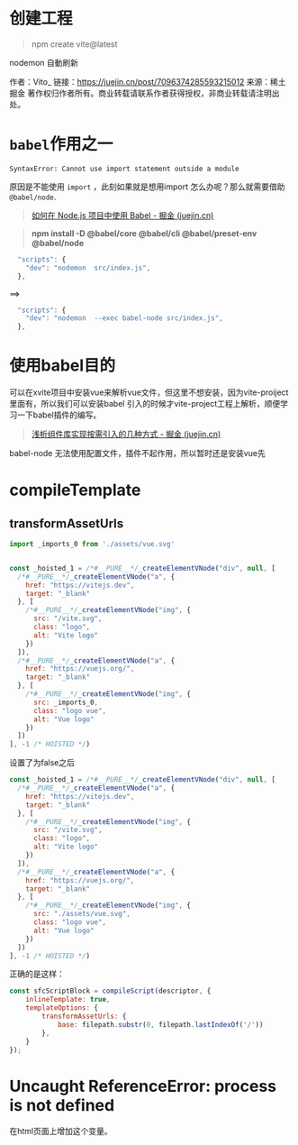 # 创建工程

> npm create vite@latest

nodemon 自動刷新

作者：Vito_
链接：https://juejin.cn/post/7096374285593215012
来源：稀土掘金
著作权归作者所有。商业转载请联系作者获得授权，非商业转载请注明出处。

# `babel`作用之一

`SyntaxError: Cannot use import statement outside a module`

原因是不能使用 `import` ，此刻如果就是想用import 怎么办呢？那么就需要借助 `@babel/node`.

> [如何在 Node.js 项目中使用 Babel - 掘金 (juejin.cn)](https://juejin.cn/post/6986579627829362724)

> **npm install -D @babel/core @babel/cli @babel/preset-env @babel/node**

```js
  "scripts": {
    "dev": "nodemon  src/index.js",
  },
```

==>

```js
  "scripts": {
    "dev": "nodemon  --exec babel-node src/index.js",
  },
```

# 使用babel目的

可以在xvite项目中安装vue来解析vue文件，但这里不想安装，因为vite-proiject里面有，所以我们可以安装babel
引入的时候才vite-project工程上解析，顺便学习一下babel插件的编写。

> [浅析组件库实现按需引入的几种方式 - 掘金 (juejin.cn)](https://juejin.cn/post/7037382933786673160)

babel-node 无法使用配置文件，插件不起作用，所以暂时还是安装vue先


# compileTemplate

## transformAssetUrls

```js
import _imports_0 from './assets/vue.svg'


const _hoisted_1 = /*#__PURE__*/_createElementVNode("div", null, [
  /*#__PURE__*/_createElementVNode("a", {
    href: "https://vitejs.dev",
    target: "_blank"
  }, [
    /*#__PURE__*/_createElementVNode("img", {
      src: "/vite.svg",
      class: "logo",
      alt: "Vite logo"
    })
  ]),
  /*#__PURE__*/_createElementVNode("a", {
    href: "https://vuejs.org/",
    target: "_blank"
  }, [
    /*#__PURE__*/_createElementVNode("img", {
      src: _imports_0,
      class: "logo vue",
      alt: "Vue logo"
    })
  ])
], -1 /* HOISTED */)
```

设置了为false之后

```js
const _hoisted_1 = /*#__PURE__*/_createElementVNode("div", null, [
  /*#__PURE__*/_createElementVNode("a", {
    href: "https://vitejs.dev",
    target: "_blank"
  }, [
    /*#__PURE__*/_createElementVNode("img", {
      src: "/vite.svg",
      class: "logo",
      alt: "Vite logo"
    })
  ]),
  /*#__PURE__*/_createElementVNode("a", {
    href: "https://vuejs.org/",
    target: "_blank"
  }, [
    /*#__PURE__*/_createElementVNode("img", {
      src: "./assets/vue.svg",
      class: "logo vue",
      alt: "Vue logo"
    })
  ])
], -1 /* HOISTED */)
```

正确的是这样：

```js
const sfcScriptBlock = compileScript(descriptor, {
    inlineTemplate: true,
    templateOptions: {
        transformAssetUrls: {
            base: filepath.substr(0, filepath.lastIndexOf('/'))
        },
    }
});
```
# Uncaught ReferenceError: process is not defined

在html页面上增加这个变量。



